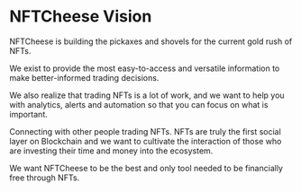 # NFTCheese Vision

NFTCheese is building the pickaxes and shovels for the current gold rush of NFTs.&#x20;

We exist to provide the most easy-to-access and versatile information to make better-informed trading decisions.&#x20;

We also realize that trading NFTs is a lot of work, and we want to help you with analytics, alerts and automation so that you can focus on what is important.&#x20;

Connecting with other people trading NFTs. NFTs are truly the first social layer on Blockchain and we want to cultivate the interaction of those who are investing their time and money into the ecosystem.&#x20;

We want NFTCheese to be the best and only tool needed to be financially free through NFTs.
